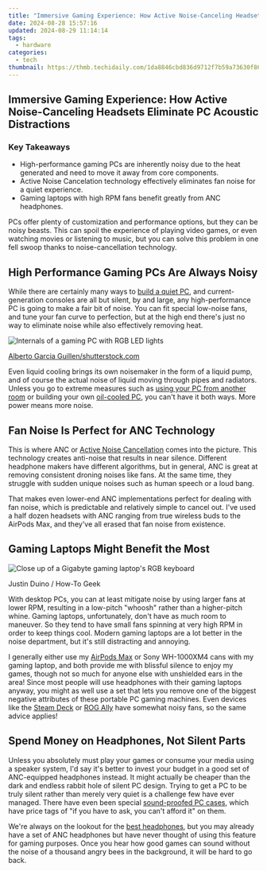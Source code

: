 ```yaml
---
title: "Immersive Gaming Experience: How Active Noise-Canceling Headsets Eliminate PC Acoustic Distractions"
date: 2024-08-28 15:57:16
updated: 2024-08-29 11:14:14
tags:
  - hardware
categories:
  - tech
thumbnail: https://thmb.techidaily.com/1da8846cbd836d9712f7b59a73630f863ec9ad2fa528ea4ddf23335f3fc8b9a6.png
---
```


## Immersive Gaming Experience: How Active Noise-Canceling Headsets Eliminate PC Acoustic Distractions

### Key Takeaways

* High-performance gaming PCs are inherently noisy due to the heat generated and need to move it away from core components.
* Active Noise Cancelation technology effectively eliminates fan noise for a quiet experience.
* Gaming laptops with high RPM fans benefit greatly from ANC headphones.

 PCs offer plenty of customization and performance options, but they can be noisy beasts. This can spoil the experience of playing video games, or even watching movies or listening to music, but you can solve this problem in one fell swoop thanks to noise-cancellation technology.

##  High Performance Gaming PCs Are Always Noisy

 While there are certainly many ways to [build a quiet PC](https://win-forum.techidaily.com/expert-advice-how-to-clean-up-your-windows-email-protected-with-revouninstaller/), and current-generation consoles are all but silent, by and large, any high-performance PC is going to make a fair bit of noise. You can fit special low-noise fans, and tune your fan curve to perfection, but at the high end there's just no way to eliminate noise while also effectively removing heat.

![Internals of a gaming PC with RGB LED lights](https://static1.howtogeekimages.com/wordpress/wp-content/uploads/2020/12/94e9c80c.jpg) 

[Alberto Garcia Guillen/shutterstock.com](https://www.shutterstock.com/image-photo/gaming-pc-rgb-led-lights-on-1618645462)

 Even liquid cooling brings its own noisemaker in the form of a liquid pump, and of course the actual noise of liquid moving through pipes and radiators. Unless you go to extreme measures such as [using your PC from another room](https://techidaily.com/undelete-lost-call-logs-from-vivo-s18-pro-by-fonelab-android-recover-call-logs/) or building your own [oil-cooled PC](https://hardware-reviews.techidaily.com/power-up-with-corsairs-budget-friendly-1000-watt-sff-power-supply-unit-now-just-149/), you can't have it both ways. More power means more noise.

##  Fan Noise Is Perfect for ANC Technology

 This is where ANC or [Active Noise Cancellation](https://facebook-clips.techidaily.com/updated-step-by-step-sharing-twitch-on-your-fb-page-for-2024/) comes into the picture. This technology creates anti-noise that results in near silence. Different headphone makers have different algorithms, but in general, ANC is great at removing consistent droning noises like fans. At the same time, they struggle with sudden unique noises such as human speech or a loud bang.

 That makes even lower-end ANC implementations perfect for dealing with fan noise, which is predictable and relatively simple to cancel out. I've used a half dozen headsets with ANC ranging from true wireless buds to the AirPods Max, and they've all erased that fan noise from existence.

##  Gaming Laptops Might Benefit the Most

![Close up of a Gigabyte gaming laptop's RGB keyboard](https://static1.howtogeekimages.com/wordpress/wp-content/uploads/2024/08/52616157863_0f5421e940_o.jpg) 

Justin Duino / How-To Geek

 With desktop PCs, you can at least mitigate noise by using larger fans at lower RPM, resulting in a low-pitch "whoosh" rather than a higher-pitch whine. Gaming laptops, unfortunately, don't have as much room to maneuver. So they tend to have small fans spinning at very high RPM in order to keep things cool. Modern gaming laptops are a lot better in the noise department, but it's still distracting and annoying.

 I generally either use my [AirPods Max](https://extra-hints.techidaily.com/how-to-change-powerpoint-video-speed/) or Sony WH-1000XM4 cans with my gaming laptop, and both provide me with blissful silence to enjoy my games, though not so much for anyone else with unshielded ears in the area! Since most people will use headphones with their gaming laptops anyway, you might as well use a set that lets you remove one of the biggest negative attributes of these portable PC gaming machines. Even devices like the [Steam Deck](https://review-topics.techidaily.com/in-2024-complete-tutorial-to-use-vpna-to-fake-gps-location-on-vivo-x100-drfone-by-drfone-virtual-android/) or [ROG Ally](https://some-guidance.techidaily.com/2024-approved-streamline-and-shine-the-top-5-video-quality-tools/) have somewhat noisy fans, so the same advice applies!

##  Spend Money on Headphones, Not Silent Parts

 Unless you absolutely must play your games or consume your media using a speaker system, I'd say it's better to invest your budget in a good set of ANC-equipped headphones instead. It might actually be cheaper than the dark and endless rabbit hole of silent PC design. Trying to get a PC to be truly silent rather than merely very quiet is a challenge few have ever managed. There have even been special [sound-proofed PC cases](https://some-knowledge.techidaily.com/foremost-gallery-storage-solutions-for-2024/), which have price tags of "if you have to ask, you can't afford it" on them.

 We're always on the lookout for the [best headphones](https://mondly-stories.techidaily.com/perfezionamento-dei-numeri-italiani-per-la-comunicazione-da-1-1000/), but you may already have a set of ANC headphones but have never thought of using this feature for gaming purposes. Once you hear how good games can sound without the noise of a thousand angry bees in the background, it will be hard to go back.

<ins class="adsbygoogle"
     style="display:block"
     data-ad-format="autorelaxed"
     data-ad-client="ca-pub-7571918770474297"
     data-ad-slot="1223367746"></ins>



<ins class="adsbygoogle"
     style="display:block"
     data-ad-client="ca-pub-7571918770474297"
     data-ad-slot="8358498916"
     data-ad-format="auto"
     data-full-width-responsive="true"></ins>

